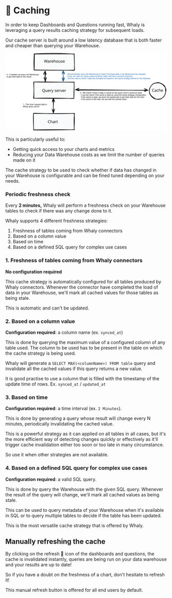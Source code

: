 # 💫 Caching

In order to keep Dashboards and Questions running fast, Whaly is leveraging a query results caching strategy for subsequent loads.&#x20;

Our cache server is built around a low latency database that is both faster and cheaper than querying your Warehouse.

<img src="../.gitbook/assets/file.drawing.svg" alt="" class="gitbook-drawing">

This is particularly useful to:

* Getting quick access to your charts and metrics
* Reducing your Data Warehouse costs as we limit the number of queries made on it

The cache strategy to be used to check whether if data has changed in your Warehouse is configurable and can be fined tuned depending on your needs.

### Periodic freshness check

Every **2 minutes,** Whaly will perform a freshness check on your Warehouse tables to check if there was any change done to it.

Whaly supports 4 different freshness strategies:

1. Freshness of tables coming from Whaly connectors
2. Based on a column value
3. Based on time
4. Based on a defined SQL query for complex use cases

### 1. Freshness of tables coming from Whaly connectors

**No configuration required**

This cache strategy is automatically configured for all tables produced by Whaly connectors. Whenever the connector have completed the load of data in your Warehouse, we'll mark all cached values for those tables as being stale.

This is automatic and can't be updated.

### 2. Based on a column value

**Configuration required**: a column name (ex. `synced_at`)

This is done by querying the maximum value of a configured column of any table used. The column to be used has to be present in the table on which the cache strategy is being used.&#x20;

Whaly will generate a `SELECT MAX(<columnName>) FROM table` query and invalidate all the cached values if this query returns a new value.

It is good practise to use a column that is filled with the timestamp of the update time of rows. Ex. `synced_at` / `updated_at`

### 3. Based on time

**Configuration required**: a time interval (ex. `2 Minutes`).

This is done by generating a query whose result will change every N minutes, periodically invalidating the cached value.

This is a powerful strategy as it can applied on all tables in all cases, but it's the more efficient way of detecting changes quickly or effectively as it'll trigger cache invalidation either too soon or too late in many circumstance.

So use it when other strategies are not available.

### 4. Based on a defined SQL query for complex use cases

**Configuration required**: a valid SQL query.

This is done by query the Warehouse with the given SQL query. Whenever the result of the query will change, we'll mark all cached values as being stale.

This can be used to query metadata of your Warehouse when it's available in SQL or to query multiple tables to decide if the table has been updated.

This is the most versatile cache strategy that is offered by Whaly.

## Manually refreshing the cache

By clicking on the refresh 🔁 icon of the dashboards and questions, the cache is invalidated instantly, queries are being run on your data warehouse and your results are up to date!

So if you have a doubt on the freshness of a chart, don't hesitate to refresh it!

This manual refresh button is offered for all end users by default.

